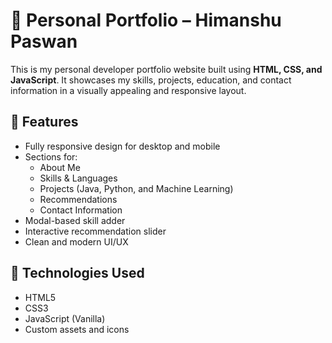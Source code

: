 # 💼 Personal Portfolio – Himanshu Paswan

This is my personal developer portfolio website built using **HTML, CSS, and JavaScript**. It showcases my skills, projects, education, and contact information in a visually appealing and responsive layout.

## 🌟 Features

- Fully responsive design for desktop and mobile
- Sections for:
  - About Me
  - Skills & Languages
  - Projects (Java, Python, and Machine Learning)
  - Recommendations
  - Contact Information
- Modal-based skill adder
- Interactive recommendation slider
- Clean and modern UI/UX

## 🚀 Technologies Used

- HTML5
- CSS3
- JavaScript (Vanilla)
- Custom assets and icons

